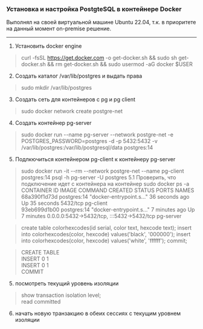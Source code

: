 ### Установка и настройка PostgteSQL в контейнере Docker
Выполнял на своей виртуальной машине Ubuntu 22.04, т.к. в приоритете на данный момент on-premise решение.
___
1. Установить docker engine
>curl -fsSL https://get.docker.com -o get-docker.sh && sudo sh get-docker.sh && rm get-docker.sh && sudo usermod -aG docker $USER
2. Создать каталог /var/lib/postgres и выдать права
>sudo mkdir /var/lib/postgres
3. Создать сеть для контейнеров с pg и pg client
>sudo docker network create postgre-net
4. Создать контейнер pg-server
>sudo docker run --name pg-server --network postgre-net -e POSTGRES_PASSWORD=postgres -d -p 5432:5432 -v /var/lib/postgres:/var/lib/postgresql/data postgres:14
5. Подлкючиться контейнером pg-client к контейнеру pg-server
>sudo docker run -it --rm --network postgre-net --name pg-client postgres:14 psql -h pg-server -U postgres
5.1 Проверить, что подключение идет с контейнера на контейнер
>sudo docker ps -a  
>CONTAINER ID   IMAGE         COMMAND                  CREATED          STATUS          PORTS                                       NAMES  
>68a390f1d73d   postgres:14   "docker-entrypoint.s…"   36 seconds ago   Up 35 seconds   5432/tcp                                    pg-client  
>93eb699d1b00   postgres:14   "docker-entrypoint.s…"   7 minutes ago    Up 7 minutes    0.0.0.0:5432->5432/tcp, :::5432->5432/tcp   pg-server  

>create table colorhexcodes(id serial, color text, hexcode text); insert into colorhexcodes(color, hexcode) values('black', '000000'); insert into colorhexcodes(color, hexcode) values('white', 'ffffff'); commit;

>CREATE TABLE  
INSERT 0 1  
INSERT 0 1  
COMMIT

5. посмотреть текущий уровень изоляции
>show transaction isolation level;   
>read committed

6. начать новую транзакцию в обеих сессиях с текущим уровнем изоляции  
